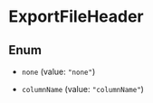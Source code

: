 

# ExportFileHeader

## Enum


* `none` (value: `"none"`)

* `columnName` (value: `"columnName"`)



